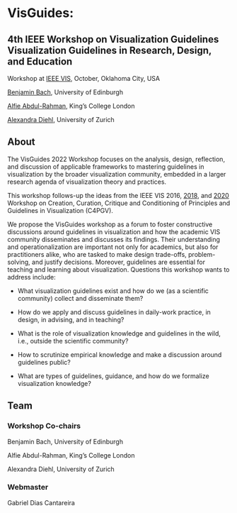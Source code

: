 # VisGuides: 
## 4th IEEE Workshop on Visualization Guidelines Visualization Guidelines in Research, Design, and Education

Workshop at [IEEE VIS](http://ieeevis.org/year/2022/welcome), October, Oklahoma City, USA

[Benjamin Bach](https://vishub.net/bach.html), University of Edinburgh

[Alfie Abdul-Rahman](http://www.thisisalfie.com/), King’s College London

[Alexandra Diehl](https://www.ifi.uzh.ch/en/vmml/people/current-staff/diehl.html), University of Zurich

## About

The VisGuides 2022 Workshop focuses on the analysis, design, reflection, and discussion of applicable frameworks to mastering guidelines in visualization by the broader visualization community, embedded in a larger research agenda of visualization theory and practices.

This workshop follows-up the ideas from the IEEE VIS 2016, [2018](https://c4pgv.dbvis.de/), and [2020](https://nms.kcl.ac.uk/c4pgv/) Workshop on Creation, Curation, Critique and Conditioning of Principles and Guidelines in Visualization (C4PGV).

We propose the VisGuides workshop as a forum to foster constructive discussions around guidelines in visualization and how the academic VIS community disseminates and discusses its findings. Their understanding and operationalization are important not only for academics, but also for practitioners alike, who are tasked to make design trade-offs, problem-solving, and justify decisions. Moreover, guidelines are essential for teaching and learning about visualization. Questions this workshop wants to address include:

- What visualization guidelines exist and how do we (as a scientific community) collect and disseminate them? 

- How do we apply and discuss guidelines in daily-work practice, in design, in advising, and in teaching? 

- What is the role of visualization knowledge and guidelines in the wild, i.e., outside the scientific community? 

- How to scrutinize empirical knowledge and make a discussion around guidelines public?  

- What are types of guidelines, guidance, and how do we formalize visualization knowledge? 

## Team 

### Workshop Co-chairs 

Benjamin Bach, University of Edinburgh 

Alfie Abdul-Rahman, King’s College London 

Alexandra Diehl, University of Zurich 

### Webmaster 

Gabriel Dias Cantareira 


